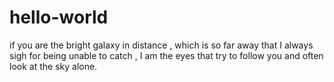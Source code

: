 # hello-world

if you are the bright galaxy in distance , which is so far away that I always sigh for being unable to catch  , I am the eyes that try to follow you and often look at the sky alone.


